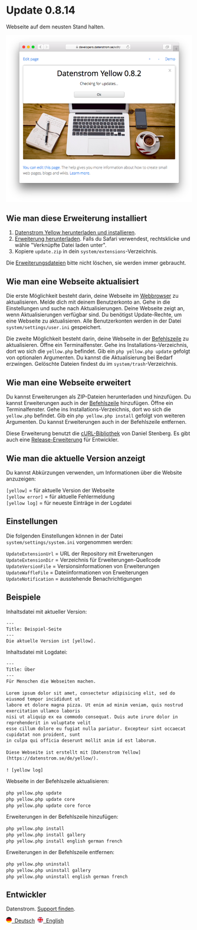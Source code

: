 Update 0.8.14
=============
Webseite auf dem neusten Stand halten.

<p align="center"><img src="update-screenshot.png?raw=true" alt="Bildschirmfoto"></p>

## Wie man diese Erweiterung installiert

1. [Datenstrom Yellow herunterladen und installieren](https://github.com/datenstrom/yellow/).
2. [Erweiterung herunterladen](https://github.com/datenstrom/yellow-extensions/raw/master/zip/update.zip). Falls du Safari verwendest, rechtsklicke und wähle "Verknüpfte Datei laden unter".
3. Kopiere `update.zip` in dein `system/extensions`-Verzeichnis.

Die [Erweiterungsdateien](extension.ini) bitte nicht löschen, sie werden immer gebraucht.

## Wie man eine Webseite aktualisiert

Die erste Möglichkeit besteht darin, deine Webseite im [Webbrowser](https://github.com/datenstrom/yellow-extensions/tree/master/features/edit) zu aktualisieren. Melde dich mit deinem Benutzerkonto an. Gehe in die Einstellungen und suche nach Aktualisierungen. Deine Webseite zeigt an, wenn Aktualisierungen verfügbar sind. Du benötigst Update-Rechte, um eine Webseite zu aktualisieren. Alle Benutzerkonten werden in der Datei `system/settings/user.ini` gespeichert.

Die zweite Möglichkeit besteht darin, deine Webseite in der [Befehlszeile](https://github.com/datenstrom/yellow-extensions/tree/master/features/command) zu aktualisieren. Öffne ein Terminalfenster. Gehe ins Installations-Verzeichnis, dort wo sich die `yellow.php` befindet. Gib ein `php yellow.php update` gefolgt von optionalen Argumenten. Du kannst die Aktualisierung bei Bedarf erzwingen. Gelöschte Dateien findest du im `system/trash`-Verzeichnis.

## Wie man eine Webseite erweitert

Du kannst Erweiterungen als ZIP-Dateien herunterladen und hinzufügen. Du kannst Erweiterungen auch in der [Befehlszeile](https://github.com/datenstrom/yellow-extensions/tree/master/features/command) hinzufügen. Öffne ein Terminalfenster. Gehe ins Installations-Verzeichnis, dort wo sich die `yellow.php` befindet. Gib ein `php yellow.php install` gefolgt von weiteren Argumenten. Du kannst Erweiterungen auch in der Befehlszeile entfernen.

Diese Erweiterung benutzt die [cURL-Bibliothek](https://github.com/curl/curl) von Daniel Stenberg. Es gibt auch eine [Release-Erweiterung](https://github.com/datenstrom/yellow-extensions/tree/master/features/release) für Entwickler.

## Wie man die aktuelle Version anzeigt

Du kannst Abkürzungen verwenden, um Informationen über die Website anzuzeigen:

`[yellow]` = für aktuelle Version der Webseite  
`[yellow error]` = für aktuelle Fehlermeldung  
`[yellow log]` = für neueste Einträge in der Logdatei  

## Einstellungen

Die folgenden Einstellungen können in der Datei `system/settings/system.ini` vorgenommen werden:

`UpdateExtensionUrl` = URL der Repository mit Erweiterungen  
`UpdateExtensionDir` = Verzeichnis für Erweiterungen-Quellcode  
`UpdateVersionFile` = Versionsinformationen von Erweiterungen  
`UpdateWaffleFile` = Dateiinformationen von Erweiterungen  
`UpdateNotification` = ausstehende Benachrichtigungen  

## Beispiele

Inhaltsdatei mit aktueller Version:

    ---
    Title: Beispiel-Seite
    ---
    Die aktuelle Version ist [yellow].

Inhaltsdatei mit Logdatei:

    ---
    Title: Über
    ---
    Für Menschen die Webseiten machen.
    
    Lorem ipsum dolor sit amet, consectetur adipisicing elit, sed do eiusmod tempor incididunt ut 
    labore et dolore magna pizza. Ut enim ad minim veniam, quis nostrud exercitation ullamco laboris 
    nisi ut aliquip ex ea commodo consequat. Duis aute irure dolor in reprehenderit in voluptate velit 
    esse cillum dolore eu fugiat nulla pariatur. Excepteur sint occaecat cupidatat non proident, sunt 
    in culpa qui officia deserunt mollit anim id est laborum.
    
    Diese Webseite ist erstellt mit [Datenstrom Yellow](https://datenstrom.se/de/yellow/). 

    ! [yellow log]

Webseite in der Befehlszeile aktualisieren:
 
`php yellow.php update`  
`php yellow.php update core`  
`php yellow.php update core force`  

Erweiterungen in der Befehlszeile hinzufügen:

`php yellow.php install`  
`php yellow.php install gallery`  
`php yellow.php install english german french`  

Erweiterungen in der Befehlszeile entfernen:

`php yellow.php uninstall`  
`php yellow.php uninstall gallery`  
`php yellow.php uninstall english german french`  

## Entwickler

Datenstrom. [Support finden](https://extensions.datenstrom.se/de/help/).

<p>
<a href="README-de.md"><img src="https://raw.githubusercontent.com/datenstrom/yellow-extensions/master/features/help/language-de.png" width="15" height="15" alt="Deutsch">&nbsp; Deutsch</a>&nbsp;
<a href="README.md"><img src="https://raw.githubusercontent.com/datenstrom/yellow-extensions/master/features/help/language-en.png" width="15" height="15" alt="English">&nbsp; English</a>&nbsp;
</p>
